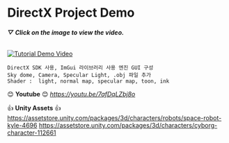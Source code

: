 # DirectX Project Demo
###### ***▽ Click on the image to view the video.***  
[![Tutorial Demo Video](https://img.youtube.com/vi/7afDqLZbj8o/maxresdefault.jpg)](https://youtu.be/7afDqLZbj8o)

```  
DirectX SDK 사용, ImGui 라이브러리 사용 엔진 GUI 구성
Sky dome, Camera, Specular Light, .obj 파일 추가 
Shader :  light, normal map, specular map, toon, ink
```

:blush: **Youtube** :blush: *https://youtu.be/7afDqLZbj8o*  

:+1: **Unity Assets** :+1:   
https://assetstore.unity.com/packages/3d/characters/robots/space-robot-kyle-4696
https://assetstore.unity.com/packages/3d/characters/cyborg-character-112661

